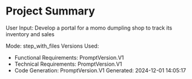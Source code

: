 # Project Summary

User Input: Develop a portal for a momo dumpling shop to track its inventory and sales

Mode: step_with_files
Versions Used:
- Functional Requirements: PromptVersion.V1
- Technical Requirements: PromptVersion.V1
- Code Generation: PromptVersion.V1
Generated: 2024-12-01 14:05:17

